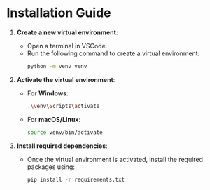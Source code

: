 # Installation Guide

1. **Create a new virtual environment**:
   - Open a terminal in VSCode.
   - Run the following command to create a virtual environment:
     ```bash
     python -m venv venv
     ```

2. **Activate the virtual environment**:
   - For **Windows**:
     ```bash
     .\venv\Scripts\activate
     ```
   - For **macOS/Linux**:
     ```bash
     source venv/bin/activate
     ```

3. **Install required dependencies**:
   - Once the virtual environment is activated, install the required packages using:
     ```bash
     pip install -r requirements.txt
     ```
